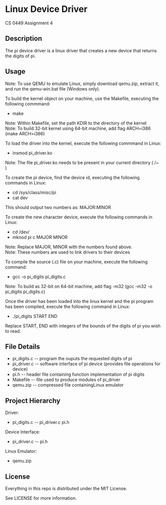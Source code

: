 # Linux Device Driver

CS 0449 Assignment 4

## Description

The pi device driver is a linux driver that creates a new device that returns the digits of pi.

## Usage

Note: To use QEMU to emulate Linux, simply download qemu.zip, extract it, and run the qemu-win.bat file (Windows only).

To build the kernel object on your machine, use the Makefile, executing the following commmand:

* make

Note: Within Makefile, set the path KDIR to the directory of the kernel <br />
Note: To build 32-bit kernel using 64-bit machine, add flag ARCH=i386 (make ARCH=i386)

To load the driver into the kernel, execute the following commmand in Linux: 

* insmod pi_driver.ko

Note: The file pi_driver.ko needs to be present in your current directory ( /~ )

To create the pi device, find the device id, executing the following commands in Linux:

* cd /sys/class/misc/pi
* cat dev

This should output two numbers as:    MAJOR:MINOR

To create the new character device, execute the following commands in Linux:

* cd /dev/
* mknod pi c MAJOR MINOR

Note: Replace MAJOR, MINOR with the numbers found above. <br />
Note: These numbers are used to link drivers to their devices

To compile the source (.c) file on your machine, execute the following command:

* gcc -o pi_digits pi_digits.c

Note: To build as 32-bit on 64-bit machine, add flag -m32 (gcc -m32 -o pi_digits pi_digits.c)

Once the driver has been loaded into the linux kernel and the pi program has been compiled, execute the following command in Linux:

* ./pi_digits START END

Replace START, END with integers of the bounds of the digits of pi you wish to read.

## File Details

* pi_digits.c -- program the ouputs the requested digits of pi
* pi_driver.c -- software interface of pi device (provides file operations for device)
* pi.h -- header file containing function implementation of pi digits
* Makefile -- file used to produce modules of pi_driver
* qemu.zip -- compressed file containingLinux emulator
 
## Project Hierarchy

Driver:

* pi_digits.c -- pi_driver.c pi.h

Device Interface:

* pi_driver.c -- pi.h

Linux Emulator:

* qemu.zip

## License

Everything in this repo is distributed under the MIT License.

See LICENSE for more information.
